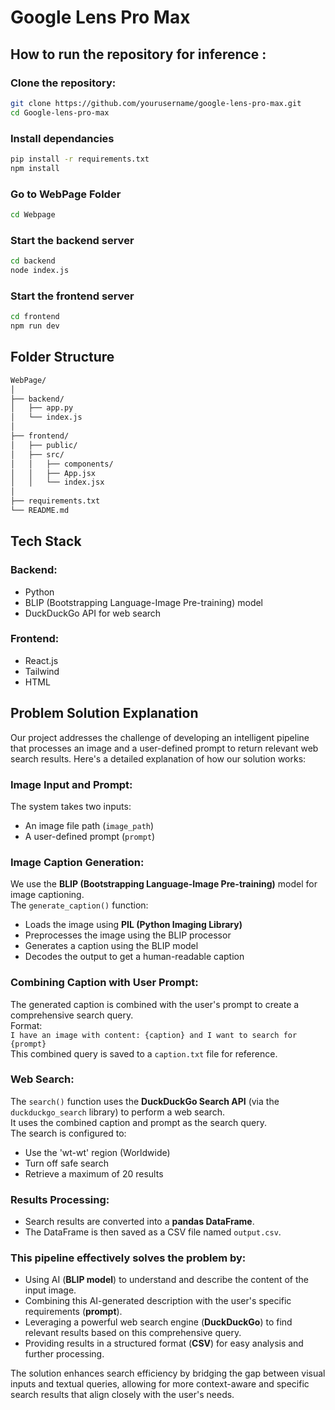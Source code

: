 
# Google Lens Pro Max 

## How to run the repository for inference : 

### Clone the repository:

```bash
git clone https://github.com/yourusername/google-lens-pro-max.git
cd Google-lens-pro-max
```

### Install dependancies

```bash
pip install -r requirements.txt
npm install
```

### Go to WebPage Folder 

```bash
cd Webpage
```

### Start the backend server 

```bash
cd backend
node index.js
```

### Start the frontend server 

```bash
cd frontend
npm run dev
```

## Folder Structure 
```bash
WebPage/
│
├── backend/
│   ├── app.py
│   └── index.js
│
├── frontend/
│   ├── public/
│   ├── src/
│   │   ├── components/
│   │   ├── App.jsx
│   │   └── index.jsx
│
├── requirements.txt
└── README.md
```


## Tech Stack

### Backend:
- Python
- BLIP (Bootstrapping Language-Image Pre-training) model
- DuckDuckGo API for web search

### Frontend:
- React.js
- Tailwind
- HTML

## Problem Solution Explanation

Our project addresses the challenge of developing an intelligent pipeline that processes an image and a user-defined prompt to return relevant web search results. Here's a detailed explanation of how our solution works:

### Image Input and Prompt:
The system takes two inputs:
- An image file path (`image_path`)
- A user-defined prompt (`prompt`)

### Image Caption Generation:
We use the **BLIP (Bootstrapping Language-Image Pre-training)** model for image captioning.  
The `generate_caption()` function:
- Loads the image using **PIL (Python Imaging Library)**
- Preprocesses the image using the BLIP processor
- Generates a caption using the BLIP model
- Decodes the output to get a human-readable caption

### Combining Caption with User Prompt:
The generated caption is combined with the user's prompt to create a comprehensive search query.  
Format:  
`I have an image with content: {caption} and I want to search for {prompt}`  
This combined query is saved to a `caption.txt` file for reference.

### Web Search:
The `search()` function uses the **DuckDuckGo Search API** (via the `duckduckgo_search` library) to perform a web search.  
It uses the combined caption and prompt as the search query.  
The search is configured to:
- Use the 'wt-wt' region (Worldwide)
- Turn off safe search
- Retrieve a maximum of 20 results

### Results Processing:
- Search results are converted into a **pandas DataFrame**.
- The DataFrame is then saved as a CSV file named `output.csv`.

### This pipeline effectively solves the problem by:
- Using AI (**BLIP model**) to understand and describe the content of the input image.
- Combining this AI-generated description with the user's specific requirements (**prompt**).
- Leveraging a powerful web search engine (**DuckDuckGo**) to find relevant results based on this comprehensive query.
- Providing results in a structured format (**CSV**) for easy analysis and further processing.

The solution enhances search efficiency by bridging the gap between visual inputs and textual queries, allowing for more context-aware and specific search results that align closely with the user's needs.




